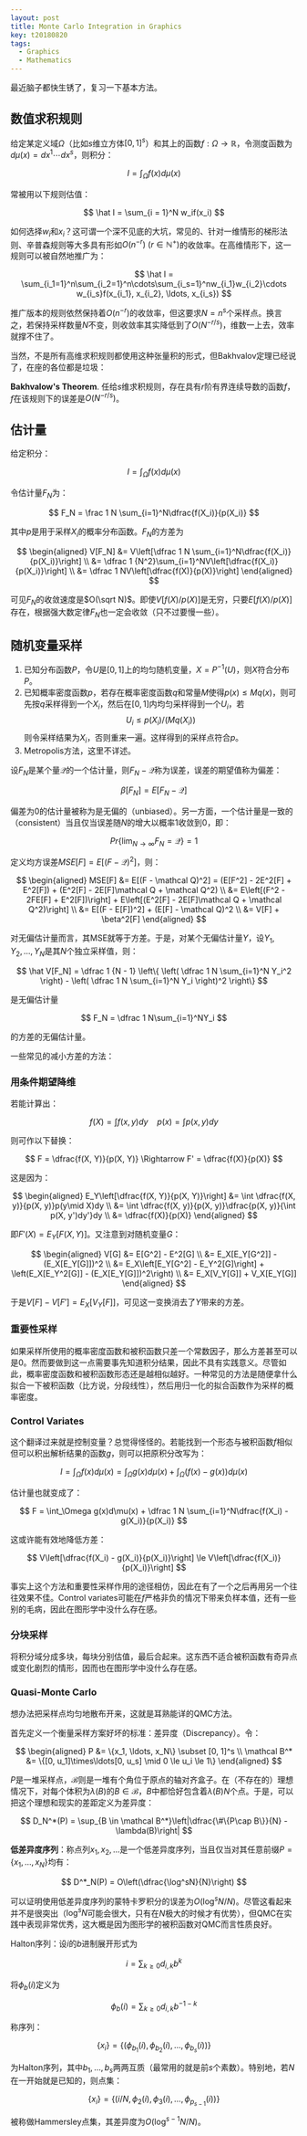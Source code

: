 ```yaml
---
layout: post
title: Monte Carlo Integration in Graphics
key: t20180820
tags:
  - Graphics
  - Mathematics
---
```


最近脑子都快生锈了，复习一下基本方法。

<!--more-->

## 数值求积规则

给定某定义域$\Omega$（比如$s$维立方体$[0, 1]^s$）和其上的函数$f: \Omega \to \mathbb R$，令测度函数为$d\mu(x) = dx^1\cdots dx^s$，则积分：

$$
I = \int_\Omega f(x)d\mu(x)
$$

常被用以下规则估值：

$$
\hat I = \sum_{i = 1}^N w_if(x_i)
$$

如何选择$w_i$和$x_i$？这可谓一个深不见底的大坑，常见的、针对一维情形的梯形法则、辛普森规则等大多具有形如$O(n^{-r})~(r \in \mathbb N^+)$的收敛率。在高维情形下，这一规则可以被自然地推广为：

$$
\hat I = \sum_{i_1=1}^n\sum_{i_2=1}^n\cdots\sum_{i_s=1}^nw_{i_1}w_{i_2}\cdots w_{i_s}f(x_{i_1}, x_{i_2}, \ldots, x_{i_s})
$$

推广版本的规则依然保持着$O(n^{-r})$的收敛率，但这要求$N = n^s$个采样点。换言之，若保持采样数量$N$不变，则收敛率其实降低到了$O(N^{-r/s})$，维数一上去，效率就撑不住了。

当然，不是所有高维求积规则都使用这种张量积的形式，但Bakhvalov定理已经说了，在座的各位都是垃圾：

**Bakhvalow's Theorem**. 任给$s$维求积规则，存在具有$r$阶有界连续导数的函数$f$，$f$在该规则下的误差是$O(N^{-r/s})$。

## 估计量

给定积分：

$$
I = \int_\Omega f(x)d\mu(x)
$$

令估计量$F_N$为：

$$
F_N = \frac 1 N \sum_{i=1}^N\dfrac{f(X_i)}{p(X_i)}
$$

其中$p$是用于采样$X_i$的概率分布函数。$F_N$的方差为

$$
\begin{aligned}
V[F_N] &= V\left[\dfrac 1 N \sum_{i=1}^N\dfrac{f(X_i)}{p(X_i)}\right] \\
&= \dfrac 1 {N^2}\sum_{i=1}^NV\left[\dfrac{f(X_i)}{p(X_i)}\right] \\
&= \dfrac 1 NV\left[\dfrac{f(X)}{p(X)}\right]
\end{aligned}
$$

可见$F_N$的收敛速度是$O(\sqrt N)$。即使$V[f(X)/p(X)]$是无穷，只要$E[f(X)/p(X)]$存在，根据强大数定律$F_N$也一定会收敛（只不过要慢一些）。

## 随机变量采样

1. 已知分布函数$P$，令$U$是$[0, 1]$上的均匀随机变量，$X = P^{-1}(U)$，则$X$符合分布$P$。
2. 已知概率密度函数$p$，若存在概率密度函数$q$和常量$M$使得$p(x) \le Mq(x)$，则可先按$q$采样得到一个$X_i$，然后在$[0, 1]$内均匀采样得到一个$U_i$，若
    $$
    U_i \le p(X_i) / (Mq(X_i))
    $$
    则令采样结果为$X_i$，否则重来一遍。这样得到的采样点符合$p$。
3. Metropolis方法，这里不详述。

设$F_N$是某个量$\mathcal Q$的一个估计量，则$F_N - \mathcal Q$称为误差，误差的期望值称为偏差：

$$
\beta[F_N] = E[F_N - \mathcal Q]
$$

偏差为0的估计量被称为是无偏的（unbiased）。另一方面，一个估计量是一致的（consistent）当且仅当误差随$N$的增大以概率1收敛到0，即：

$$
Pr\left\{\lim_{N \to \infty}F_N = \mathcal Q\right\} = 1
$$

定义均方误差$MSE[F] = E[(F - \mathcal Q)^2]$，则：

$$
\begin{aligned}
MSE[F] &= E[(F - \mathcal Q)^2] = (E[F^2] - 2E^2[F] + E^2[F]) + (E^2[F] - 2E[F]\mathcal Q + \mathcal Q^2) \\
&= E\left[(F^2 - 2FE[F] + E^2[F])\right] + E\left[(E^2[F] - 2E[F]\mathcal Q + \mathcal Q^2)\right] \\
&= E[(F - E[F])^2] + (E[F] - \mathcal Q)^2 \\
&= V[F] + \beta^2[F]
\end{aligned}
$$

对无偏估计量而言，其MSE就等于方差。于是，对某个无偏估计量$Y$，设$Y_1, Y_2, \ldots, Y_N$是其$N$个独立采样值，则：

$$
\hat V[F_N] = \dfrac 1 {N - 1}
\left\{
    \left(
        \dfrac 1 N
        \sum_{i=1}^N Y_i^2
    \right) -
    \left(
        \dfrac 1 N
        \sum_{i=1}^N Y_i
    \right)^2
\right\}
$$

是无偏估计量

$$
F_N = \dfrac 1 N\sum_{i=1}^NY_i
$$

的方差的无偏估计量。

一些常见的减小方差的方法：

### 用条件期望降维

若能计算出：

$$
f(X) = \int f(x, y)dy~~~~p(x) = \int p(x, y)dy
$$

则可作以下替换：

$$
F = \dfrac{f(X, Y)}{p(X, Y)} \Rightarrow F' = \dfrac{f(X)}{p(X)}
$$

这是因为：

$$
\begin{aligned}
E_Y\left[\dfrac{f(X, Y)}{p(X, Y)}\right]
&= \int \dfrac{f(X, y)}{p(X, y)}p(y\mid X)dy \\
&= \int \dfrac{f(X, y)}{p(X, y)}\dfrac{p(X, y)}{\int p(X, y')dy'}dy \\
&= \dfrac{f(X)}{p(X)}
\end{aligned}
$$

即$F'(X) = E_Y[F(X, Y)]$。又注意到对随机变量$G$：

$$
\begin{aligned}
V[G] &= E[G^2] - E^2[G] \\
&= E_X[E_Y[G^2]] - (E_X[E_Y[G]])^2 \\
&= E_X\left[E_Y[G^2] - E_Y^2[G]\right] + \left(E_X[E_Y^2[G]] - (E_X[E_Y[G]])^2\right) \\
&= E_X[V_Y[G]] + V_X[E_Y[G]]
\end{aligned}
$$

于是$V[F] - V[F'] = E_X[V_Y[F]]$，可见这一变换消去了$Y$带来的方差。

### 重要性采样

如果采样所使用的概率密度函数和被积函数只差一个常数因子，那么方差甚至可以是0。然而要做到这一点需要事先知道积分结果，因此不具有实践意义。尽管如此，概率密度函数和被积函数形态还是越相似越好。一种常见的方法是随便拿什么拟合一下被积函数（比方说，分段线性），然后用归一化的拟合函数作为采样的概率密度。

### Control Variates

这个翻译过来就是控制变量？总觉得怪怪的。若能找到一个形态与被积函数$f$相似但可以积出解析结果的函数$g$，则可以把原积分改写为：

$$
I = \int_\Omega f(x)d\mu(x) = \int_\Omega g(x)d\mu(x) + \int_\Omega (f(x) - g(x))d\mu(x)
$$

估计量也就变成了：

$$
F = \int_\Omega g(x)d\mu(x) + \dfrac 1 N \sum_{i=1}^N\dfrac{f(X_i) - g(X_i)}{p(X_i)}
$$

这或许能有效地降低方差：

$$
V\left[\dfrac{f(X_i) - g(X_i)}{p(X_i)}\right] \le V\left[\dfrac{f(X_i)}{p(X_i)}\right]
$$

事实上这个方法和重要性采样作用的途径相仿，因此在有了一个之后再用另一个往往效果不佳。Control variates可能在$f$严格非负的情况下带来负样本值，还有一些别的毛病，因此在图形学中没什么存在感。

### 分块采样

将积分域分成多块，每块分别估值，最后合起来。这东西不适合被积函数有奇异点或变化剧烈的情形，因而也在图形学中没什么存在感。

### Quasi-Monte Carlo

想办法把采样点均匀地散布开来，这就是耳熟能详的QMC方法。

首先定义一个衡量采样方案好坏的标准：差异度（Discrepancy）。令：

$$
\begin{aligned}
P &= \{x_1, \ldots, x_N\} \subset [0, 1]^s \\
\mathcal B^* &= \{[0, u_1]\times\ldots[0, u_s] \mid 0 \le u_i \le 1\}
\end{aligned}
$$

$P$是一堆采样点，$\mathcal B$则是一堆有个角位于原点的轴对齐盒子。在（不存在的）理想情况下，对每个体积为$\lambda(B)$的$B \in \mathcal B$，$B$中都恰好包含着$\lambda(B)N$个点。于是，可以把这个理想和现实的差距定义为差异度：

$$
D_N^*(P) = \sup_{B \in \mathcal B^*}\left|\dfrac{\#\{P\cap B\}}{N} - \lambda(B)\right|
$$

**低差异度序列**：称点列$x_1, x_2, \ldots$是一个低差异度序列，当且仅当对其任意前缀$P = \{x_1, \ldots, x_N\}$均有：

$$
D^*_N(P) = O\left(\dfrac{\log^sN}{N}\right)
$$

可以证明使用低差异度序列的蒙特卡罗积分的误差为$O(\log^sN / N)$。尽管这看起来并不是很突出（$\log^sN$可能会很大，只有在$N$极大的时候才有优势），但QMC在实践中表现非常优秀，这大概是因为图形学的被积函数对QMC而言性质良好。

Halton序列：设$i$的$b$进制展开形式为

$$
i = \sum_{k \ge 0}d_{i, k}b^k
$$

将$\phi_b(i)$定义为

$$
\phi_b(i) = \sum_{k \ge 0}d_{i, k}b^{-1-k}
$$

称序列：

$$
\{x_i\} = \{(\phi_{b_1}(i), \phi_{b_2}(i), \ldots, \phi_{b_s}(i))\}
$$

为Halton序列，其中$b_1, \ldots, b_s$两两互质（最常用的就是前$s$个素数）。特别地，若$N$在一开始就是已知的，则点集：

$$
\{x_i\} = \{(i/N, \phi_2(i), \phi_3(i), \ldots, \phi_{p_{s-1}}(i))\}
$$

被称做Hammersley点集，其差异度为$O(\log^{s-1}N/N)$。
